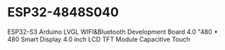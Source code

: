 # ESP32-4848S040
 ESP32-S3 Arduino LVGL WIFI&Bluetooth Development Board 4.0 "480 * 480 Smart Display 4.0 inch LCD TFT Module Capacitive Touch
